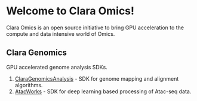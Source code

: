 ---
---
# Welcome to Clara Omics!

Clara Omics is an open source initiative to bring GPU acceleration to the compute and data intensive world of Omics.

## Clara Genomics

GPU accelerated genome analysis SDKs.

1. [ClaraGenomicsAnalysis](https://clara-genomics.github.io/ClaraGenomicsAnalysis/) - SDK for genome mapping and alignment algorithms.
2. [AtacWorks](https://github.com/clara-genomics/AtacWorks) - SDK for deep learning based processing of Atac-seq data.

